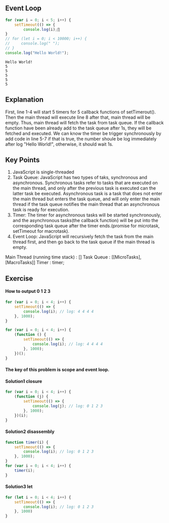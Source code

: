 ## Event Loop
```js
for (var i = 0; i < 5; i++) {
    setTimeout(() => {
        console.log(i);∏
}
// for (let i = 0; i < 10000; i++) {
//     console.log(" ");
// }
console.log("Hello World!");
```
```
Hello World!
5
5
5
5
5
```

## Explanation 
First, line 1-4 will start 5 timers for 5 callback functions of setTimerout(). Then the main thread will execute line 8 after that, main thread will be empty. Thus, main thread will fetch the task from task queue. If the callback function have been already add to the task queue after 1s, they will be fetched and executed. We can know the timer be trigger  synchronously by add code in line 5-7 if that is true, the number shoule be log immediately after log "Hello World!", otherwise, it should wait 1s.


## Key Points
1. JavaScript is single-threaded
2. Task Queue:
   JavaScript has two types of taks, synchronous and asynchronous. Synchronous tasks refer to tasks that
   are executed on the main thread, and only after the previous task is executed can the latter task be executed.
   Asynchronous task is a task that does not enter the main thread but enters the task queue, and will only enter 
   the main thread if the task queue notifies the main thread that an asynchronous task is ready for execution.
3. Timer: The timer for asynchronous tasks will be started synchronously, and the asynchronous tasks(the callback function) 
   will be put into the corresponding task queue after the timer ends.(promise for microtask, setTimeout for macrotask).
4. Event Loop:
   JavaScript will recursively fetch the task from the main thread first, and then go back to the task queue 
   if the main thread is empty.

Main Thread (running time stack) : []
Task Queue  : [[MicroTasks], [MacroTasks]]
Timer       : timer;

## Exercise
#### **How to output 0 1 2 3**
```js
for (var i = 0; i < 4; i++) {
    setTimeout(() => {
        console.log(i); // log: 4 4 4 4
    }, 1000);
}

for (var i = 0; i < 4; i++) {
    (function () {
        setTimeout(() => {
            console.log(i); // log: 4 4 4 4
        }, 1000);
    })();
}
```
#### **The key of this problem is scope and event loop.**
#### **Solution1 closure**
```js
for (var i = 0; i < 4; i++) {
    (function (j) {
        setTimeout(() => {
            console.log(j); // log: 0 1 2 3 
        }, 1000);
    })(i);
}
```

#### **Solution2 disassembly**
```js
function timer(i) {
    setTimeout(() => {
        console.log(i); // log: 0 1 2 3
    }, 1000);
}
for (var i = 0; i < 4; i++) {
    timer(i);
}
```

#### **Solution3 let**
```js
for (let i = 0; i < 4; i++) {
    setTimeout(() => {
        console.log(i); // log: 0 1 2 3
    }, 1000)
}
```